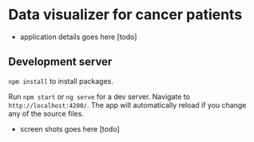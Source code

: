 # Data visualizer for cancer patients

- application details goes here [todo]


## Development server
`npm install` to install packages.

Run `npm start` or `ng serve` for a dev server. Navigate to `http://localhost:4200/`. The app will automatically reload if you change any of the source files.

- screen shots goes here [todo]